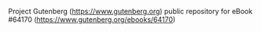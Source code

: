 Project Gutenberg (https://www.gutenberg.org) public repository for
eBook #64170 (https://www.gutenberg.org/ebooks/64170)
